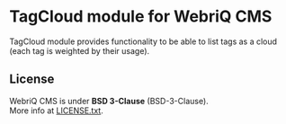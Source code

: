TagCloud module for WebriQ CMS
============================

TagCloud module provides functionality to be able to list tags as a
cloud (each tag is weighted by their usage).

License
-------

WebriQ CMS is under **BSD 3-Clause** (BSD-3-Clause).  
More info at [LICENSE.txt](LICENSE.txt).

